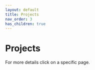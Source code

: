 ```yaml
---
layout: default
title: Projects
nav_order: 3
has_children: true
---
```


# Projects

For more details click on a specific page.